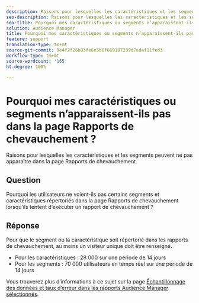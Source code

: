 ```yaml
---
description: Raisons pour lesquelles les caractéristiques et les segments peuvent ne pas apparaître dans la page Rapports de chevauchement.
seo-description: Raisons pour lesquelles les caractéristiques et les segments peuvent ne pas apparaître dans la page Rapports de chevauchement.
seo-title: Pourquoi mes caractéristiques ou segments n’apparaissent-ils pas dans la page Rapports de chevauchement ?
solution: Audience Manager
title: Pourquoi mes caractéristiques ou segments n’apparaissent-ils pas dans la page Rapports de chevauchement ?
feature: support
translation-type: tm+mt
source-git-commit: 9e4f2f26b83fe6e5b6f669107239d7edaf11fed3
workflow-type: tm+mt
source-wordcount: '165'
ht-degree: 100%

---
```



# Pourquoi mes caractéristiques ou segments n’apparaissent-ils pas dans la page Rapports de chevauchement ?

Raisons pour lesquelles les caractéristiques et les segments peuvent ne pas apparaître dans la page Rapports de chevauchement.

## Question

Pourquoi les utilisateurs ne voient-ils pas certains segments et caractéristiques répertoriés dans la page Rapports de chevauchement lorsqu’ils tentent d’exécuter un rapport de chevauchement ?

## Réponse

Pour que le segment ou la caractéristique soit répertorié dans les rapports de chevauchement, au moins un visiteur unique doit être renseigné.

* Pour les caractéristiques : 28 000 sur une période de 14 jours
* Pour les segments : 70 000 utilisateurs en temps réel sur une période de 14 jours

Vous trouverez plus d’informations à ce sujet sur la page [Échantillonnage des données et taux d’erreur dans les rapports Audience Manager sélectionnés](..//reporting/report-sampling.md).
